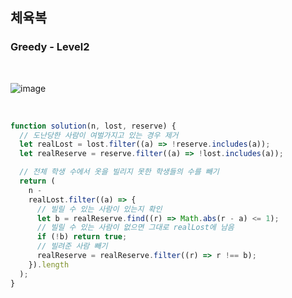 ## 체육복

### Greedy - Level2

<br>

![image](https://user-images.githubusercontent.com/42693257/123039920-dc535e00-d42d-11eb-8b18-baf0688804f3.png)

<br>

```js
function solution(n, lost, reserve) {
  // 도난당한 사람이 여벌가지고 있는 경우 제거
  let realLost = lost.filter((a) => !reserve.includes(a));
  let realReserve = reserve.filter((a) => !lost.includes(a));

  // 전체 학생 수에서 옷을 빌리지 못한 학생들의 수를 빼기
  return (
    n -
    realLost.filter((a) => {
      // 빌릴 수 있는 사람이 있는지 확인
      let b = realReserve.find((r) => Math.abs(r - a) <= 1);
      // 빌릴 수 있는 사람이 없으면 그대로 realLost에 남음
      if (!b) return true;
      // 빌려준 사람 빼기
      realReserve = realReserve.filter((r) => r !== b);
    }).length
  );
}
```
